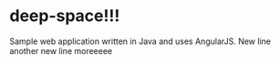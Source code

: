 # deep-space!!!
Sample web application written in Java and uses AngularJS.
New line
another new line
moreeeee

